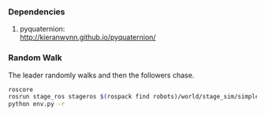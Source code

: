 ### Dependencies
1. pyquaternion:  
http://kieranwynn.github.io/pyquaternion/

### Random Walk
The leader randomly walks and then the followers chase.
``` bash
roscore
rosrun stage_ros stageros $(rospack find robots)/world/stage_sim/simple_world.world  
python env.py -r
```
